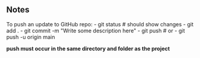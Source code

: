 ## Notes

To push an update to GitHub repo:
    - git status        # should show changes
    - git add .
    - git commit -m "Write some description here"
    - git push          # or
    - git push -u origin main

**push must occur in the same directory and folder as the project**
